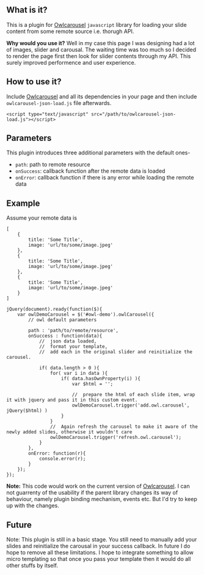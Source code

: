 ## What is it?

This is a plugin for [Owlcarousel](https://github.com/OwlFonk/OwlCarousel) `javascript` library for loading your slide content from
some remote source i.e. thorugh API.

**Why would you use it?** Well in my case this page I was designing had a lot of images, slider and carousal.
The waiting time was too much so I decided to render the page first then look for slider contents through my API. This surely improved
performence and user experience. 

## How to use it?

Include [Owlcarousel](https://github.com/OwlFonk/OwlCarousel) and all its dependencies in your page and then include 
`owlcarousel-json-load.js` file afterwards.

    <script type="text/javascript" src="/path/to/owlcarousel-json-load.js"></script>


## Parameters

This plugin introduces three additional parameters with the default ones-

- `path`: path to remote resource
- `onSuccess`: callback function after the remote data is loaded
- `onError`: callback function if there is any error while loading the remote data


## Example

Assume your remote data is

```
[
    {
        title: 'Some Title',
        image: 'url/to/some/image.jpeg'
    },
    {
        title: 'Some Title',
        image: 'url/to/some/image.jpeg'
    },
    {
        title: 'Some Title',
        image: 'url/to/some/image.jpeg'
    }
]
```


```
jQuery(document).ready(function($){
    var owlDemoCarousel = $('#owl-demo').owlCarousel({
        // owl default parameters
        
        path : 'path/to/remote/resource',
        onSuccess : function(data){
            //  json data loaded, 
            //  format your template, 
            //  add each in the original slider and reinitialize the carousel.

            if( data.length > 0 ){
                for( var i in data ){
                    if( data.hasOwnProperty(i) ){
                        var $html = '';

                        //  prepare the html of each slide item, wrap it with jquery and pass it in this custom event. 
                        owlDemoCarousel.trigger('add.owl.carousel', jQuery($html) )
                    }
                }
                //  Again refresh the carousel to make it aware of the newly added slides, otherwise it wouldn't care
                owlDemoCarousel.trigger('refresh.owl.carousel');
            }
        },
        onError: function(r){
            console.error(r);
        }
    });
});
```

__Note:__ This code would work on the current version of [Owlcarousel](https://github.com/OwlFonk/OwlCarousel). I can not guarrenty of
the usability if the parent library changes its way of behaviour, namely plugin binding mechanism, events etc. But I'd try to keep up 
with the changes.


## Future

Note: This plugin is still in a basic stage. You still need to manually add your slides and reinitialize the carousal
in your success callback. In future I do hope to remove all these limitations. I hope to integrate something to allow 
micro templating so that once you pass your template then it would do all other stuffs by itself.  


